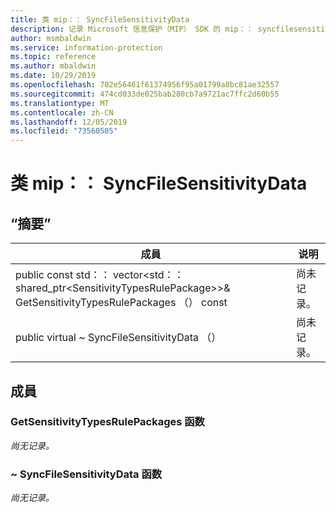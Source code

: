 ```yaml
---
title: 类 mip：： SyncFileSensitivityData
description: 记录 Microsoft 信息保护（MIP） SDK 的 mip：： syncfilesensitivitydata 类。
author: msmbaldwin
ms.service: information-protection
ms.topic: reference
ms.author: mbaldwin
ms.date: 10/29/2019
ms.openlocfilehash: 702e56461f61374956f95a01799a8bc81ae32557
ms.sourcegitcommit: 474cd033de025bab280cb7a9721ac7ffc2d60b55
ms.translationtype: MT
ms.contentlocale: zh-CN
ms.lasthandoff: 12/05/2019
ms.locfileid: "73560505"
---
```

# <a name="class-mipsyncfilesensitivitydata"></a>类 mip：： SyncFileSensitivityData 
  
## <a name="summary"></a>“摘要”
 成員                        | 说明                                
--------------------------------|---------------------------------------------
public const std：： vector\<std：： shared_ptr\<SensitivityTypesRulePackage\>\>& GetSensitivityTypesRulePackages （） const  | 尚未记录。
public virtual ~ SyncFileSensitivityData （）  | 尚未记录。
  
## <a name="members"></a>成員
  
### <a name="getsensitivitytypesrulepackages-function"></a>GetSensitivityTypesRulePackages 函数
_尚无记录。_

  
### <a name="syncfilesensitivitydata-function"></a>~ SyncFileSensitivityData 函数
_尚无记录。_

